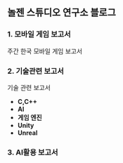 ## 놀젠 스튜디오 연구소 블로그

### 1. 모바일 게임 보고서
 주간 한국 모바일 게임 보고서

### 2. 기술관련 보고서
기술 관련 보고서
- **C,C++**
- **AI**
- **게임 엔진**
-   **Unity**
-   **Unreal**

### 3. AI활용 보고서